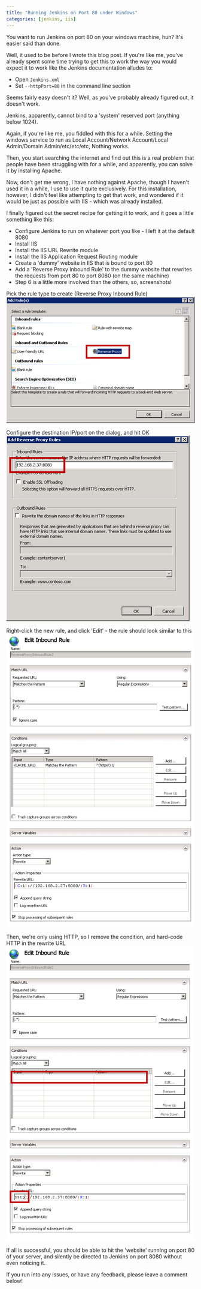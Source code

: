 ```yaml
---
title: "Running Jenkins on Port 80 under Windows"
categories: [jenkins, iis]
---
```


You want to run Jenkins on port 80 on your windows machine, huh? It's easier said than done. 

Well, it used to be before I wrote this blog post. If you're like me, you've already spent some time trying to get this to work the way you would expect it to work like the Jenkins documentation alludes to:
* Open `Jenkins.xml`
* Set `--httpPort=80` in the command line section

Seems fairly easy doesn't it? Well, as you've probably already figured out, it doesn't work.

Jenkins, apparently, cannot bind to a 'system' reserved port (anything below 1024).

Again, if you're like me, you fiddled with this for a while. Setting the windows service to run as Local Account/Network Account/Local Admin/Domain Admin/etc/etc/etc, Nothing works.

Then, you start searching the internet and find out this is a real problem that people have been struggling with for a while, and apparently, you can solve it by installing Apache.

Now, don't get me wrong, I have nothing against Apache, though I haven't used it in a while, I use to use it quite exclusively. For this installation, however, I didn't feel like attempting to get that work, and wondered if it would be just as possible with IIS - which was already installed.

I finally figured out the secret recipe for getting it to work, and it goes a little something like this:
* Configure Jenkins to run on whatever port you like - I left it at the default 8080
* Install IIS
* Install the IIS URL Rewrite module
* Install the IIS Application Request Routing module
* Create a 'dummy' website in IIS that is bound to port 80
* Add a 'Reverse Proxy Inbound Rule' to the dummy website that rewrites the requests from port 80 to port 8080 (on the same machine)
* Step 6 is a little more involved than the others, so, screenshots!

Pick the rule type to create (Reverse Proxy Inbound Rule)
![Rule Creation](RuleCreation.png)

Configure the destination IP/port on the dialog, and hit OK
![Rule Configuration](ConfigureRuleOne.png)

Right-click the new rule, and click 'Edit' - the rule should look similar to this
![Current Rule Configuration](CurrentRuleConfiguration.png)

Then, we're only using HTTP, so I remove the condition, and hard-code HTTP in the rewrite URL
![Modified Rule Creation](ModifiedConfiguration.png)

If all is successful, you should be able to hit the 'website' running on port 80 of your server, and silently be directed to Jenkins on port 8080 without even noticing it.

If you run into any issues, or have any feedback, please leave a comment below!
